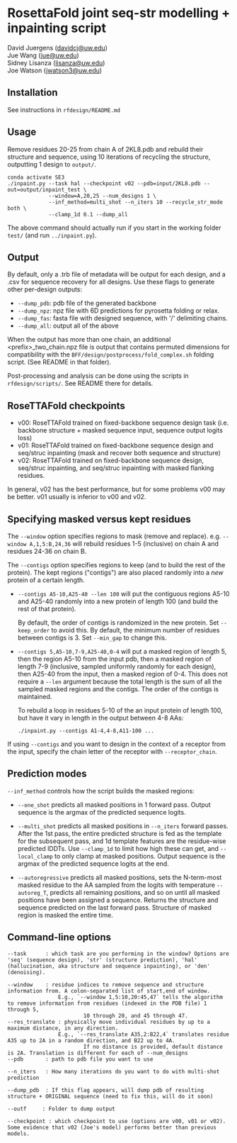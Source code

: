 # RosettaFold joint seq-str modelling + inpainting script 
David Juergens (davidcj@uw.edu)    
Jue Wang (jue@uw.edu)    
Sidney Lisanza (lisanza@uw.edu)    
Joe Watson (jwatson3@uw.edu)

## Installation

See instructions in `rfdesign/README.md`

## Usage

Remove residues 20-25 from chain A of 2KL8.pdb and rebuild their structure and sequence,
using 10 iterations of recycling the structure, outputting 1 design to `output/`.

    conda activate SE3
    ./inpaint.py --task hal --checkpoint v02 --pdb=input/2KL8.pdb --out=output/inpaint_test \
                 --window=A,20,25 --num_designs 1 \
                 --inf_method=multi_shot --n_iters 10 --recycle_str_mode both \
                 --clamp_1d 0.1 --dump_all

The above command should actually run if you start in the working folder `test/` (and run `../inpaint.py`).


## Output

By default, only a .trb file of metadata will be output for each design, and a
.csv for sequence recovery for all designs. Use these flags to generate other
per-design outputs:

  - `--dump_pdb`: pdb file of the generated backbone
  - `--dump_npz`: npz file with 6D predictions for pyrosetta folding or relax.
  - `--dump_fas`: fasta file with designed sequence, with '/' delimiting chains.
  - `--dump_all`: output all of the above

When the output has more than one chain, an additional \<prefix\>_two_chain.npz
file is output that contains permuted dimensions for compatibility with the
`BFF/design/postprocess/fold_complex.sh` folding script. (See README in that
folder).

Post-processing and analysis can be done using the scripts in
`rfdesign/scripts/`. See README there for details.

## RoseTTAFold checkpoints

 - v00: RoseTTAFold trained on fixed-backbone sequence design task (i.e.
   backbone structure + masked sequence input, sequence output logits loss)
 - v01: RoseTTAFold trained on fixed-backbone sequence design and seq/struc inpainting (mask and recover both sequence and structure)
 - v02: RoseTTAFold trained on fixed-backbone sequence design, seq/struc inpainting, and seq/struc inpainting with masked flanking residues.

In general, v02 has the best performance, but for some problems v00 may be
better. v01 usually is inferior to v00 and v02.


## Specifying masked versus kept residues

The `--window` option specifies regions to mask (remove and replace). e.g.
`--window A,1,5:B,24,36` will rebuild residues 1-5 (inclusive) on chain A and
residues 24-36 on chain B.

The `--contigs` option specifies regions to keep (and to build the rest of the
protein). The kept regions ("contigs") are also placed randomly into a *new*
protein of a certain length.

  - `--contigs A5-10,A25-40 --len 100` will put the contiguous regions A5-10
    and A25-40 randomly into a new protein of length 100 (and build the rest of
    that protein).

    By default, the order of contigs is randomized in the new protein. Set
    `--keep_order` to avoid this. By default, the minimum number of residues
    between contigs is 3.  Set `--min_gap` to change this.

  - `--contigs 5,A5-10,7-9,A25-40,0-4` will put a masked region of length 5,
    then the region A5-10 from the input pdb, then a masked region of length
    7-9 (inclusive, sampled uniformly randomly for each design), then A25-40
    from the input, then a masked region of 0-4.  This does not require a
    `--len` argument because the total length is the sum of all the sampled
    masked regions and the contigs. The order of the contigs is maintained. 

    To rebuild a loop in residues 5-10 of the an input protein of length 100,
    but have it vary in length in the output between 4-8 AAs:

        ./inpaint.py --contigs A1-4,4-8,A11-100 ...

If using `--contigs` and you want to design in the context of a receptor from
the input, specify the chain letter of the receptor with `--receptor_chain`.


## Prediction modes

`--inf_method` controls how the script builds the masked regions:

  - `--one_shot` predicts all masked positions in 1 forward pass. Output
    sequence is the argmax of the predicted sequence logits.

  - `--multi_shot` predicts all masked positions in `--n_iters` forward passes.
    After the 1st pass, the entire predicted structure is fed as the template
    for the subsequent pass, and 1d template features are the residue-wise
    predicted lDDTs. Use `--clamp_1d` to limit how high these can get, and
    `--local_clamp` to only clamp at masked positions. Output sequence is the
    argmax of the predicted sequence logits at the end. 

  - `--autoregressive` predicts all masked positions, sets the N-term-most
    masked residue to the AA sampled from the logits with temperature
    `--autoreg_T`, predicts all remaining positions, and so on until all masked
    positions have been assigned a sequence. Returns the structure and sequence
    predicted on the last forward pass. Structure of masked region is masked
    the entire time.


## Command-line options

    --task      : which task are you performing in the window? Options are 'seq' (sequence design), 'str' (structure prediction), 'hal' (hallucination, aka structure and sequence inpainting), or 'den' (denoising). 

    --window    : residue indices to remove sequence and structure information from. A colon-separated list of start,end of window.
                    E.g., `--window 1,5:10,20:45,47` tells the algorithm to remove information from residues (indexed in the PDB file) 1 through 5, 
                            10 through 20, and 45 through 47. 
    --res_translate : physically move individual residues by up to a maximum distance, in any direction. 
                    E.g., `--res_translate A35,2:B22,4` translates residue A35 up to 2A in a random direction, and B22 up to 4A.
                            If no distance is provided, default distance is 2A. Translation is different for each of --num_designs
    --pdb       : path to pdb file you want to use 

    --n_iters   : How many iterations do you want to do with multi-shot prediction 

    --dump_pdb  : If this flag appears, will dump pdb of resulting structure + ORIGINAL sequence (need to fix this, will do it soon)

    --outf     : Folder to dump output 
    
    --checkpoint : which checkpoint to use (options are v00, v01 or v02). Some evidence that v02 (Joe's model) performs better than previous models. 
